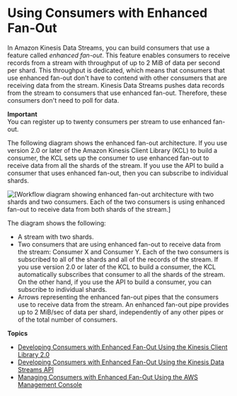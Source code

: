 # Using Consumers with Enhanced Fan\-Out<a name="introduction-to-enhanced-consumers"></a>

In Amazon Kinesis Data Streams, you can build consumers that use a feature called *enhanced fan\-out*\. This feature enables consumers to receive records from a stream with throughput of up to 2 MiB of data per second per shard\. This throughput is dedicated, which means that consumers that use enhanced fan\-out don't have to contend with other consumers that are receiving data from the stream\. Kinesis Data Streams pushes data records from the stream to consumers that use enhanced fan\-out\. Therefore, these consumers don't need to poll for data\.

**Important**  
You can register up to twenty consumers per stream to use enhanced fan\-out\. 

The following diagram shows the enhanced fan\-out architecture\. If you use version 2\.0 or later of the Amazon Kinesis Client Library \(KCL\) to build a consumer, the KCL sets up the consumer to use enhanced fan\-out to receive data from all the shards of the stream\. If you use the API to build a consumer that uses enhanced fan\-out, then you can subscribe to individual shards\.

![\[Workflow diagram showing enhanced fan-out architecture with two shards and two consumers. Each of the two consumers is using enhanced fan-out to receive data from both shards of the stream.\]](http://docs.aws.amazon.com/streams/latest/dev/images/enhanced_fan-out.png)

The diagram shows the following: 
+ A stream with two shards\.
+ Two consumers that are using enhanced fan\-out to receive data from the stream: Consumer X and Consumer Y\. Each of the two consumers is subscribed to all of the shards and all of the records of the stream\. If you use version 2\.0 or later of the KCL to build a consumer, the KCL automatically subscribes that consumer to all the shards of the stream\. On the other hand, if you use the API to build a consumer, you can subscribe to individual shards\. 
+ Arrows representing the enhanced fan\-out pipes that the consumers use to receive data from the stream\. An enhanced fan\-out pipe provides up to 2 MiB/sec of data per shard, independently of any other pipes or of the total number of consumers\.

**Topics**
+ [Developing Consumers with Enhanced Fan\-Out Using the Kinesis Client Library 2\.0](building-enhanced-consumers-kcl.md)
+ [Developing Consumers with Enhanced Fan\-Out Using the Kinesis Data Streams API](building-enhanced-consumers-api.md)
+ [Managing Consumers with Enhanced Fan\-Out Using the AWS Management Console](building-enhanced-consumers-console.md)